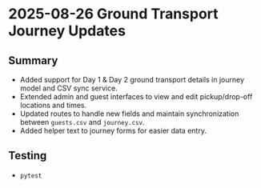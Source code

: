 # 2025-08-26 Ground Transport Journey Updates

## Summary
- Added support for Day 1 & Day 2 ground transport details in journey model and CSV sync service.
- Extended admin and guest interfaces to view and edit pickup/drop-off locations and times.
- Updated routes to handle new fields and maintain synchronization between `guests.csv` and `journey.csv`.
- Added helper text to journey forms for easier data entry.

## Testing
- `pytest`

